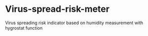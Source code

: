 # Virus-spread-risk-meter
Virus spreading risk indicator based on humidity measurement with hygrostat function

